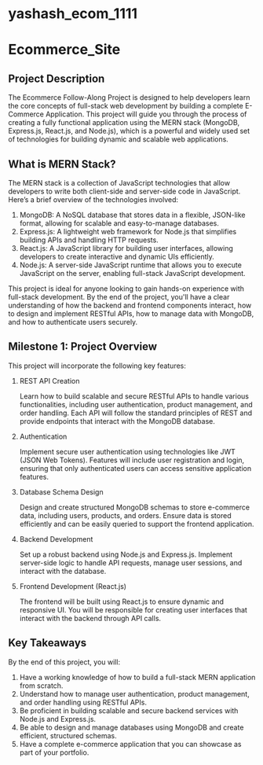 # yashash_ecom_1111
# Ecommerce_Site
## Project Description
The Ecommerce Follow-Along Project is designed to help developers learn the core concepts of full-stack web development by building a complete E-Commerce Application. This project will guide you through the process of creating a fully functional application using the MERN stack (MongoDB, Express.js, React.js, and Node.js), which is a powerful and widely used set of technologies for building dynamic and scalable web applications.

## What is MERN Stack?
The MERN stack is a collection of JavaScript technologies that allow developers to write both client-side and server-side code in JavaScript. Here’s a brief overview of the technologies involved:

1. MongoDB: A NoSQL database that stores data in a flexible, JSON-like format, allowing for scalable and easy-to-manage databases.
2. Express.js: A lightweight web framework for Node.js that simplifies building APIs and handling HTTP requests.
3. React.js: A JavaScript library for building user interfaces, allowing developers to create interactive and dynamic UIs efficiently.
4. Node.js: A server-side JavaScript runtime that allows you to execute JavaScript on the server, enabling full-stack JavaScript development.

This project is ideal for anyone looking to gain hands-on experience with full-stack development. By the end of the project, you'll have a clear understanding of how the backend and frontend components interact, how to design and implement RESTful APIs, how to manage data with MongoDB, and how to authenticate users securely.


## Milestone 1: Project Overview

This project will incorporate the following key features:

1. REST API Creation

    Learn how to build scalable and secure RESTful APIs to handle various functionalities, including user authentication, product management, and order handling.
    Each API will follow the standard principles of REST and provide endpoints that interact with the MongoDB database.

2. Authentication

    Implement secure user authentication using technologies like JWT (JSON Web Tokens).
    Features will include user registration and login, ensuring that only authenticated users can access sensitive application features.

3. Database Schema Design

    Design and create structured MongoDB schemas to store e-commerce data, including users, products, and orders.
    Ensure data is stored efficiently and can be easily queried to support the frontend application.

4. Backend Development

    Set up a robust backend using Node.js and Express.js.
    Implement server-side logic to handle API requests, manage user sessions, and interact with the database.

5. Frontend Development (React.js)

    The frontend will be built using React.js to ensure dynamic and responsive UI.
    You will be responsible for creating user interfaces that interact with the backend through API calls.

## Key Takeaways
By the end of this project, you will:
1. Have a working knowledge of how to build a full-stack MERN application from scratch.
2. Understand how to manage user authentication, product management, and order handling using RESTful APIs.
3. Be proficient in building scalable and secure backend services with Node.js and Express.js.
4. Be able to design and manage databases using MongoDB and create efficient, structured schemas.
5. Have a complete e-commerce application that you can showcase as part of your portfolio.


